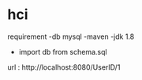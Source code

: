 # hci
requirement
-db mysql
-maven
-jdk 1.8
- import db from schema.sql

url  : http://localhost:8080/UserID/1